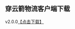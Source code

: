 ## 穿云箭物流客户端下载

v2.0.0<a href="itms-services://?action=download-manifest&url=https://wl.dgarrow.com/app/ios/2.0.2/manifest.plist">【点击下载】</a>

